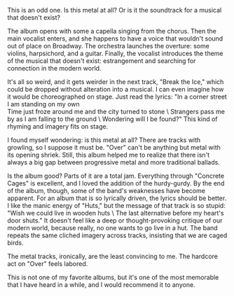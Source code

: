 This is an odd one. Is this metal at all? Or is it the soundtrack for a
musical that doesn't exist?

The album opens with some a capella singing from the chorus. Then the main vocalist
enters, and she happens to have a voice that wouldn't sound out of place on
Broadway. The orchestra launches the overture: some violins, harpsichord, and a guitar.
Finally, the vocalist introduces the theme of the musical that
doesn't exist: estrangement and searching for connection in the modern world.

It's all so weird, and it gets weirder in the next track, "Break the Ice,"
which could be dropped without alteration into a musical. I can even imagine how it would be
choreographed on stage. Just read the lyrics: "In a corner street I am standing on my own \
Time just froze around me and the city turned to stone \\ Strangers pass me by as I
am falling to the ground \\ Wondering will I be found?" This kind of rhyming and imagery
fits on stage.

I found myself wondering: is this metal at all? There are tracks with
growling, so I suppose it must be. "Over" can't be anything but metal with its
opening shriek. Still, this album helped me to realize that there isn't always a big
gap between progressive metal and more traditional ballads.

Is the album good? Parts of it are a total jam. Everything through "Concrete Cages"
is excellent, and I loved the addition of the hurdy-gurdy.
By the end of the album, though, some of the band's weaknesses have become
apparent. For an album that is so lyrically driven, the lyrics should be better. I like
the manic energy of "Huts," but the message of that track is so stupid:
"Wish we could live in wooden huts \\ The last alternative before my heart's door shuts."
It doesn't feel like a deep or thought-provoking critique of our modern world,
because really, no one wants to go live in a hut. The band repeats the same cliched
imagery across tracks, insisting that we are caged birds.

The metal tracks, ironically, are the least convincing to me. The hardcore act on "Over"
feels labored.

This is not one of my favorite albums, but it's one of the most memorable that I have
heard in a while, and I would recommend it to anyone.
